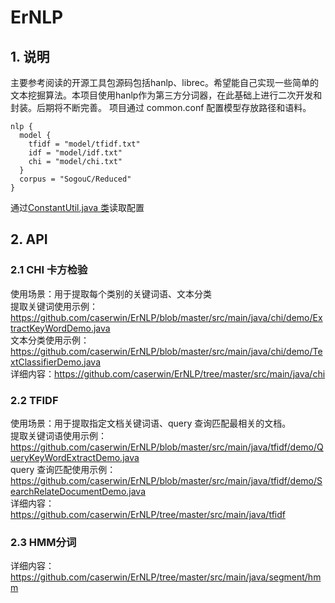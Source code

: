 # ErNLP
## 1. 说明
主要参考阅读的开源工具包源码包括hanlp、librec。希望能自己实现一些简单的文本挖掘算法。本项目使用hanlp作为第三方分词器，在此基础上进行二次开发和封装。后期将不断完善。
项目通过 common.conf 配置模型存放路径和语料。
```
nlp {
  model {
    tfidf = "model/tfidf.txt"
    idf = "model/idf.txt"
    chi = "model/chi.txt"
  }
  corpus = "SogouC/Reduced"
}
```

通过[ConstantUtil.java 类](https://github.com/caserwin/ErNLP/blob/master/src/main/java/util/ConstantUtil.java)读取配置


## 2. API
### 2.1 CHI 卡方检验
使用场景：用于提取每个类别的关键词语、文本分类<br>
提取关键词使用示例：https://github.com/caserwin/ErNLP/blob/master/src/main/java/chi/demo/ExtractKeyWordDemo.java <br>
文本分类使用示例：https://github.com/caserwin/ErNLP/blob/master/src/main/java/chi/demo/TextClassifierDemo.java <br>
详细内容：https://github.com/caserwin/ErNLP/tree/master/src/main/java/chi

### 2.2 TFIDF
使用场景：用于提取指定文档关键词语、query 查询匹配最相关的文档。<br>
提取关键词语使用示例：https://github.com/caserwin/ErNLP/blob/master/src/main/java/tfidf/demo/QueryKeyWordExtractDemo.java <br>
query 查询匹配使用示例：https://github.com/caserwin/ErNLP/blob/master/src/main/java/tfidf/demo/SearchRelateDocumentDemo.java <br>
详细内容：https://github.com/caserwin/ErNLP/tree/master/src/main/java/tfidf

### 2.3 HMM分词
详细内容：https://github.com/caserwin/ErNLP/tree/master/src/main/java/segment/hmm
